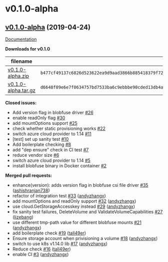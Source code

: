 # v0.1.0-alpha

## [v0.1.0-alpha](https://github.com/csi-driver/blobfuse-csi-driver/tree/v0.1.0-alpha) (2019-04-24)

[Documentation](https://github.com/csi-driver/blobfuse-csi-driver/blob/v0.1.0-alpha/README.md)

**Downloads for v0.1.0**

filename  | sha512 hash
--------- | ------------
[v0.1.0-alpha.zip](https://github.com/csi-driver/blobfuse-csi-driver/archive/v0.1.0-alpha.zip) | `b477cf49137c6826d523622ea9d9aad3866b885418379f72ccc7dd9e6182476efe5f38ffabfbe3f149a3c1af0bb8b136a10a6d644fdbd3ceb61a0a0486db701b`
[v0.1.0-alpha.tar.gz](https://github.com/csi-driver/blobfuse-csi-driver/archive/v0.1.0-alpha.tar.gz) | `d6648f09e6e7f0634757bd7533ba6c9ebbbe90cded13db4a1d6225e3e5783bf8a6390e4d3570bc029ef106f900b3c0cf94e030efa296dd7c3f2ed09302f602ac`

**Closed issues:**
- Add version flag in blobfuse driver [\#26](https://github.com/csi-driver/blobfuse-csi-driver/issues/26)
- enable readOnly flag [\#30](https://github.com/csi-driver/blobfuse-csi-driver/issues/30)
- add mountOptions support [\#25](https://github.com/csi-driver/blobfuse-csi-driver/issues/25)
- check whether static provisioning works [\#22](https://github.com/csi-driver/blobfuse-csi-driver/issues/22)
- switch azure cloud provider to 1.14 [\#11](https://github.com/csi-driver/blobfuse-csi-driver/issues/11)
- \[test\] set up sanity test [\#10](https://github.com/csi-driver/blobfuse-csi-driver/issues/10)
- Add boilerplate checking  [\#8](https://github.com/csi-driver/blobfuse-csi-driver/issues/8)
- add "dep ensure" check in CI test [\#7](https://github.com/csi-driver/blobfuse-csi-driver/issues/7)
- reduce vendor size [\#6](https://github.com/csi-driver/blobfuse-csi-driver/issues/6)
- switch azure cloud provider to 1.14 [\#5](https://github.com/csi-driver/blobfuse-csi-driver/issues/5)
- install blobfuse binary in Docker container [\#2](https://github.com/csi-driver/blobfuse-csi-driver/issues/2)

**Merged pull requests:**

- enhance\(version\): adds version flag in blobfuse csi file driver [\#35](https://github.com/csi-driver/blobfuse-csi-driver/pull/35) ([ashishranjan738](https://github.com/ashishranjan738))
- refactor of integration test [\#33](https://github.com/csi-driver/blobfuse-csi-driver/pull/33) ([andyzhangx](https://github.com/andyzhangx))
- add mountOptions and readOnly support [\#32](https://github.com/csi-driver/blobfuse-csi-driver/pull/32) ([andyzhangx](https://github.com/andyzhangx))
- use cloud.GetStorageAccesskey instead [\#29](https://github.com/csi-driver/blobfuse-csi-driver/pull/29) ([andyzhangx](https://github.com/andyzhangx))
- fix sanity test failures, DeleteVolume and ValidateVolumeCapabilities [\#27](https://github.com/csi-driver/blobfuse-csi-driver/pull/27) ([lizebang](https://github.com/lizebang))
- use different tmp-path value for different blobfuse mounts [\#21](https://github.com/csi-driver/blobfuse-csi-driver/pull/21) ([andyzhangx](https://github.com/andyzhangx))
- add boilerplate check [\#19](https://github.com/csi-driver/blobfuse-csi-driver/pull/19) ([tall49er](https://github.com/tall49er))
- Ensure storage account when privisioning a volume [\#18](https://github.com/csi-driver/blobfuse-csi-driver/pull/18) ([andyzhangx](https://github.com/andyzhangx))
- switch to use k8s v1.14.0 lib [\#17](https://github.com/csi-driver/blobfuse-csi-driver/pull/17) ([andyzhangx](https://github.com/andyzhangx))
- Reduce check [\#16](https://github.com/csi-driver/blobfuse-csi-driver/pull/16) ([tall49er](https://github.com/tall49er))
- enable CI [\#3](https://github.com/csi-driver/blobfuse-csi-driver/pull/3) ([andyzhangx](https://github.com/andyzhangx))
